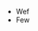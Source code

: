 - Wef
- Few

<!---
Dorostwef/Dorostwef is a ✨ special ✨ repository because its `README.md` (this file) appears on your GitHub profile.
You can click the Preview link to take a look at your changes.
--->
